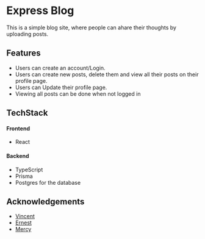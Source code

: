 # Express Blog

This is a simple blog site, where people can ahare their thoughts by uploading posts.

## Features

- Users can create an account/Login.
- Users can create new posts, delete them and view all their posts on their profile page.
- Users can Update their profile page.
- Viewing all posts can be done when not logged in

## TechStack

#### Frontend
- React

#### Backend
- TypeScript
- Prisma
- Postgres for the database

## Acknowledgements
- [Vincent](https://github.com/Vincent-ondeng)
- [Ernest](https://github.com/musaubrian)
- [Mercy](https://github.com/)
